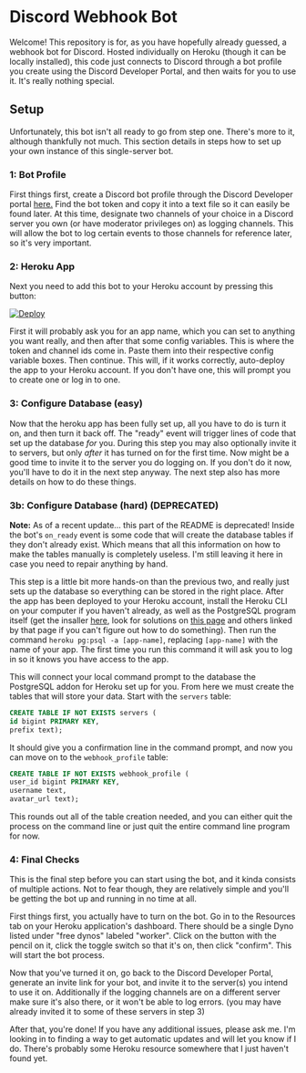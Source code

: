 # Discord Webhook Bot

Welcome! This repository is for, as you have hopefully already guessed, a webhook bot for Discord. Hosted individually on Heroku (though it can be locally installed), this code just connects to Discord through a bot profile you create using the Discord Developer Portal, and then waits for you to use it. It's really nothing special.

## Setup

Unfortunately, this bot isn't all ready to go from step one. There's more to it, although thankfully not much. This section details in steps how to set up your own instance of this single-server bot.

### 1: Bot Profile

First things first, create a Discord bot profile through the Discord Developer portal [here.](https://discord.com/developers/) Find the bot token and copy it into a text file so it can easily be found later. At this time, designate two channels of your choice in a Discord server you own (or have moderator privileges on) as logging channels. This will allow the bot to log certain events to those channels for reference later, so it's very important.

### 2: Heroku App

Next you need to add this bot to your Heroku account by pressing this button:

[![Deploy](https://www.herokucdn.com/deploy/button.svg)](https://heroku.com/deploy?template=https://github.com/geekkid1/WebhookBot)

First it will probably ask you for an app name, which you can set to anything you want really, and then after that some config variables. This is where the token and channel ids come in. Paste them into their respective config variable boxes. Then continue. This will, if it works correctly, auto-deploy the app to your Heroku account. If you don't have one, this will prompt you to create one or log in to one.

### 3: Configure Database (easy)

Now that the heroku app has been fully set up, all you have to do is turn it on, and then turn it back off. The "ready" event will trigger lines of code that set up the database *for* you. During this step you may also optionally invite it to servers, but only *after* it has turned on for the first time. Now might be a good time to invite it to the server you do logging on. If you don't do it now, you'll have to do it in the next step anyway. The next step also has more details on how to do these things.

### 3b: Configure Database (hard) (DEPRECATED)

**Note:** As of a recent update... this part of the README is deprecated! Inside the bot's `on_ready` event is some code that will create the database tables if they don't already exist. Which means that all this information on how to make the tables manually is completely useless. I'm still leaving it here in case you need to repair anything by hand.

This step is a little bit more hands-on than the previous two, and really just sets up the database so everything can be stored in the right place. After the app has been deployed to your Heroku account, install the Heroku CLI on your computer if you haven't already, as well as the PostgreSQL program itself (get the insaller [here](https://www.postgresql.org/download/), look for solutions on [this page](https://devcenter.heroku.com/articles/heroku-postgresql#pg-psql) and others linked by that page if you can't figure out how to do something). Then run the command `heroku pg:psql -a [app-name]`, replacing `[app-name]` with the name of your app. The first time you run this command it will ask you to log in so it knows you have access to the app.

This will connect your local command prompt to the database the PostgreSQL addon for Heroku set up for you. From here we must create the tables that will store your data. Start with the `servers` table:

```sql
CREATE TABLE IF NOT EXISTS servers (
id bigint PRIMARY KEY,
prefix text);
```

It should give you a confirmation line in the command prompt, and now you can move on to the `webhook_profile` table:

```sql
CREATE TABLE IF NOT EXISTS webhook_profile (
user_id bigint PRIMARY KEY,
username text,
avatar_url text);
```

This rounds out all of the table creation needed, and you can either quit the process on the command line or just quit the entire command line program for now.

### 4: Final Checks

This is the final step before you can start using the bot, and it kinda consists of multiple actions. Not to fear though, they are relatively simple and you'll be getting the bot up and running in no time at all.

First things first, you actually have to turn on the bot. Go in to the Resources tab on your Heroku application's dashboard. There should be a single Dyno listed under "free dynos" labeled "worker". Click on the button with the pencil on it, click the toggle switch so that it's on, then click "confirm". This will start the bot process.

Now that you've turned it on, go back to the Discord Developer Portal, generate an invite link for your bot, and invite it to the server(s) you intend to use it on. Additionally if the logging channels are on a different server make sure it's also there, or it won't be able to log errors. (you may have already invited it to some of these servers in step 3)

After that, you're done! If you have any additional issues, please ask me. I'm looking in to finding a way to get automatic updates and will let you know if I do. There's probably some Heroku resource somewhere that I just haven't found yet.

